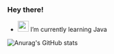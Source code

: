 ### Hey there!

- <img height= 25px, src="https://cdn.jsdelivr.net/gh/devicons/devicon/icons/java/java-original.svg" /> I’m currently learning Java

![Anurag's GitHub stats](https://github-readme-stats.vercel.app/api?username=JulianaMitiko&theme=panda&show_icons=true)

